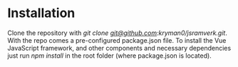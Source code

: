 # Installation

Clone the repository with *git clone git@github.com:kryman0/jsramverk.git*. With the repo comes a pre-configured package.json file. To install the Vue JavaScript framework, and other components and necessary dependencies just run *npm install* in the root folder (where package.json is located).
